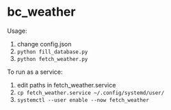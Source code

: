 # bc_weather

Usage:

1. change config.json
2. `python fill_database.py`
3. `python fetch_weather.py`

To run as a service:

1. edit paths in fetch_weather.service
2. `cp fetch_weather.service ~/.config/systemd/user/`
3. `systemctl --user enable --now fetch_weather`
